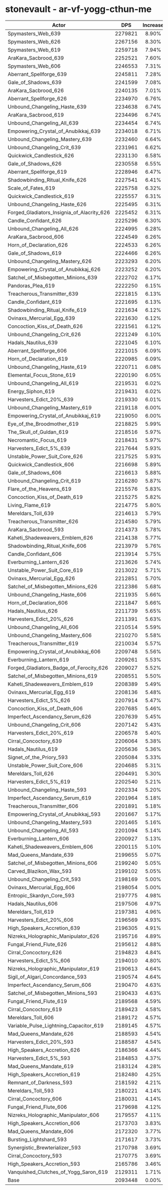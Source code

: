 # stonevault - ar-vf-yogg-cthun-me
| Actor | DPS | Increase |
|---|:---:|:---:|
|Spymasters_Web_639|2279821|8.90%|
|Spymasters_Web_626|2267156|8.30%|
|Spymasters_Web_619|2259718|7.94%|
|AraKara_Sacbrood_639|2252521|7.60%|
|Spymasters_Web_606|2246553|7.31%|
|Aberrant_Spellforge_639|2245811|7.28%|
|Gale_of_Shadows_639|2241599|7.08%|
|AraKara_Sacbrood_626|2240135|7.01%|
|Aberrant_Spellforge_626|2234970|6.76%|
|Unbound_Changeling_Haste_639|2234638|6.74%|
|AraKara_Sacbrood_619|2234496|6.74%|
|Unbound_Changeling_All_639|2234454|6.74%|
|Empowering_Crystal_of_Anubikkaj_639|2234018|6.71%|
|Unbound_Changeling_Mastery_639|2232460|6.64%|
|Unbound_Changeling_Crit_639|2231961|6.62%|
|Quickwick_Candlestick_626|2231130|6.58%|
|Gale_of_Shadows_626|2230558|6.55%|
|Aberrant_Spellforge_619|2228946|6.47%|
|Shadowbinding_Ritual_Knife_626|2227541|6.41%|
|Scale_of_Fates_619|2225758|6.32%|
|Quickwick_Candlestick_619|2225557|6.31%|
|Unbound_Changeling_Haste_626|2225495|6.31%|
|Forged_Gladiators_Insignia_of_Alacrity_626|2225452|6.31%|
|Candle_Confidant_626|2225296|6.30%|
|Unbound_Changeling_All_626|2224995|6.28%|
|AraKara_Sacbrood_606|2224549|6.26%|
|Horn_of_Declaration_626|2224533|6.26%|
|Gale_of_Shadows_619|2224466|6.26%|
|Unbound_Changeling_Mastery_626|2223293|6.20%|
|Empowering_Crystal_of_Anubikkaj_626|2223252|6.20%|
|Satchel_of_Misbegotten_Minions_639|2222702|6.17%|
|Pandoras_Plea_619|2222250|6.15%|
|Treacherous_Transmitter_639|2221815|6.13%|
|Candle_Confidant_619|2221695|6.13%|
|Shadowbinding_Ritual_Knife_619|2221634|6.12%|
|Ovinaxs_Mercurial_Egg_639|2221630|6.12%|
|Concoction_Kiss_of_Death_626|2221561|6.12%|
|Unbound_Changeling_Crit_626|2221249|6.10%|
|Hadals_Nautilus_639|2221045|6.10%|
|Aberrant_Spellforge_606|2221015|6.09%|
|Horn_of_Declaration_619|2220985|6.09%|
|Unbound_Changeling_Haste_619|2220711|6.08%|
|Elemental_Focus_Stone_619|2220190|6.05%|
|Unbound_Changeling_All_619|2219531|6.02%|
|Energy_Siphon_619|2219431|6.02%|
|Harvesters_Edict_20%_639|2219330|6.01%|
|Unbound_Changeling_Mastery_619|2219118|6.00%|
|Empowering_Crystal_of_Anubikkaj_619|2219050|6.00%|
|Eye_of_the_Broodmother_619|2218825|5.99%|
|The_Skull_of_Guldan_619|2218516|5.97%|
|Necromantic_Focus_619|2218431|5.97%|
|Harvesters_Edict_5%_639|2217644|5.93%|
|Unstable_Power_Suit_Core_626|2217525|5.93%|
|Quickwick_Candlestick_606|2216698|5.89%|
|Gale_of_Shadows_606|2216613|5.88%|
|Unbound_Changeling_Crit_619|2216280|5.87%|
|Flare_of_the_Heavens_619|2215576|5.83%|
|Concoction_Kiss_of_Death_619|2215275|5.82%|
|Living_Flame_619|2214775|5.80%|
|Mereldars_Toll_639|2214613|5.79%|
|Treacherous_Transmitter_626|2214580|5.79%|
|AraKara_Sacbrood_593|2214373|5.78%|
|Kaheti_Shadeweavers_Emblem_626|2214138|5.77%|
|Shadowbinding_Ritual_Knife_606|2213979|5.76%|
|Candle_Confidant_606|2213914|5.75%|
|Everburning_Lantern_626|2213626|5.74%|
|Unstable_Power_Suit_Core_619|2213022|5.71%|
|Ovinaxs_Mercurial_Egg_626|2212851|5.70%|
|Satchel_of_Misbegotten_Minions_626|2212386|5.68%|
|Unbound_Changeling_Haste_606|2211935|5.66%|
|Horn_of_Declaration_606|2211847|5.66%|
|Hadals_Nautilus_626|2211739|5.65%|
|Harvesters_Edict_20%_626|2211391|5.63%|
|Unbound_Changeling_All_606|2210514|5.59%|
|Unbound_Changeling_Mastery_606|2210270|5.58%|
|Treacherous_Transmitter_619|2210034|5.57%|
|Empowering_Crystal_of_Anubikkaj_606|2209748|5.56%|
|Everburning_Lantern_619|2209261|5.53%|
|Forged_Gladiators_Badge_of_Ferocity_626|2209027|5.52%|
|Satchel_of_Misbegotten_Minions_619|2208551|5.50%|
|Kaheti_Shadeweavers_Emblem_619|2208389|5.49%|
|Ovinaxs_Mercurial_Egg_619|2208136|5.48%|
|Harvesters_Edict_5%_626|2207914|5.47%|
|Concoction_Kiss_of_Death_606|2207685|5.46%|
|Imperfect_Ascendancy_Serum_626|2207639|5.45%|
|Unbound_Changeling_Crit_606|2207142|5.43%|
|Harvesters_Edict_20%_619|2206578|5.40%|
|Cirral_Concoctory_639|2206064|5.38%|
|Hadals_Nautilus_619|2205636|5.36%|
|Signet_of_the_Priory_593|2205084|5.33%|
|Unstable_Power_Suit_Core_606|2204685|5.31%|
|Mereldars_Toll_626|2204491|5.30%|
|Harvesters_Edict_5%_619|2202540|5.21%|
|Unbound_Changeling_Haste_593|2202334|5.20%|
|Imperfect_Ascendancy_Serum_619|2201964|5.18%|
|Treacherous_Transmitter_606|2201891|5.18%|
|Empowering_Crystal_of_Anubikkaj_593|2201667|5.17%|
|Unbound_Changeling_Mastery_593|2201465|5.16%|
|Unbound_Changeling_All_593|2201094|5.14%|
|Everburning_Lantern_606|2200927|5.13%|
|Kaheti_Shadeweavers_Emblem_606|2200115|5.10%|
|Mad_Queens_Mandate_639|2199655|5.07%|
|Satchel_of_Misbegotten_Minions_606|2199240|5.05%|
|Carved_Blazikon_Wax_593|2199102|5.05%|
|Unbound_Changeling_Crit_593|2198169|5.00%|
|Ovinaxs_Mercurial_Egg_606|2198054|5.00%|
|Entropic_Skardyn_Core_593|2197775|4.98%|
|Hadals_Nautilus_606|2197506|4.97%|
|Mereldars_Toll_619|2197381|4.96%|
|Harvesters_Edict_20%_606|2196569|4.93%|
|High_Speakers_Accretion_639|2196305|4.91%|
|Nizreks_Holographic_Manipulator_626|2195716|4.89%|
|Fungal_Friend_Flute_626|2195612|4.88%|
|Cirral_Concoctory_626|2194823|4.84%|
|Harvesters_Edict_5%_606|2194010|4.80%|
|Nizreks_Holographic_Manipulator_619|2190613|4.64%|
|Sigil_of_Algari_Concordance_593|2190574|4.64%|
|Imperfect_Ascendancy_Serum_606|2190470|4.63%|
|Satchel_of_Misbegotten_Minions_593|2190433|4.63%|
|Fungal_Friend_Flute_619|2189568|4.59%|
|Cirral_Concoctory_619|2189423|4.58%|
|Mereldars_Toll_606|2189172|4.57%|
|Variable_Pulse_Lightning_Capacitor_619|2189145|4.57%|
|Mad_Queens_Mandate_626|2188593|4.54%|
|Harvesters_Edict_20%_593|2188587|4.54%|
|High_Speakers_Accretion_626|2186366|4.44%|
|Harvesters_Edict_5%_593|2184853|4.37%|
|Mad_Queens_Mandate_619|2183124|4.28%|
|High_Speakers_Accretion_619|2182480|4.25%|
|Remnant_of_Darkness_593|2181592|4.21%|
|Mereldars_Toll_593|2180221|4.14%|
|Cirral_Concoctory_606|2180031|4.14%|
|Fungal_Friend_Flute_606|2179698|4.12%|
|Nizreks_Holographic_Manipulator_606|2179557|4.11%|
|High_Speakers_Accretion_606|2173703|3.83%|
|Mad_Queens_Mandate_606|2172320|3.77%|
|Bursting_Lightshard_593|2171617|3.73%|
|Synergistic_Brewterializer_593|2170798|3.69%|
|Cirral_Concoctory_593|2170775|3.69%|
|High_Speakers_Accretion_593|2165786|3.46%|
|Vanquished_Clutches_of_Yogg_Saron_619|2129311|1.71%|
|Base|2093448|0.00%|
